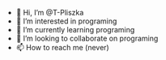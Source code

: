 - 👋 Hi, I’m @T-Pliszka
- 👀 I’m interested in programing
- 🌱 I’m currently learning programing
- 💞️ I’m looking to collaborate on programing
- 📫 How to reach me (never)

